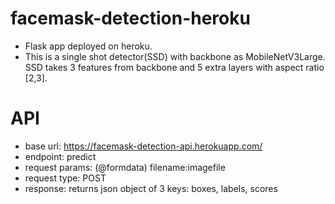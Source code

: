 # facemask-detection-heroku

* Flask app deployed on heroku.
* This is a single shot detector(SSD) with backbone as MobileNetV3Large. SSD takes 3 features from backbone and 5 extra layers with aspect ratio [2,3].

# API
* base url: https://facemask-detection-api.herokuapp.com/
* endpoint: predict
* request params: (@formdata) filename:imagefile
* request type: POST
* response: returns json object of 3 keys: boxes, labels, scores



